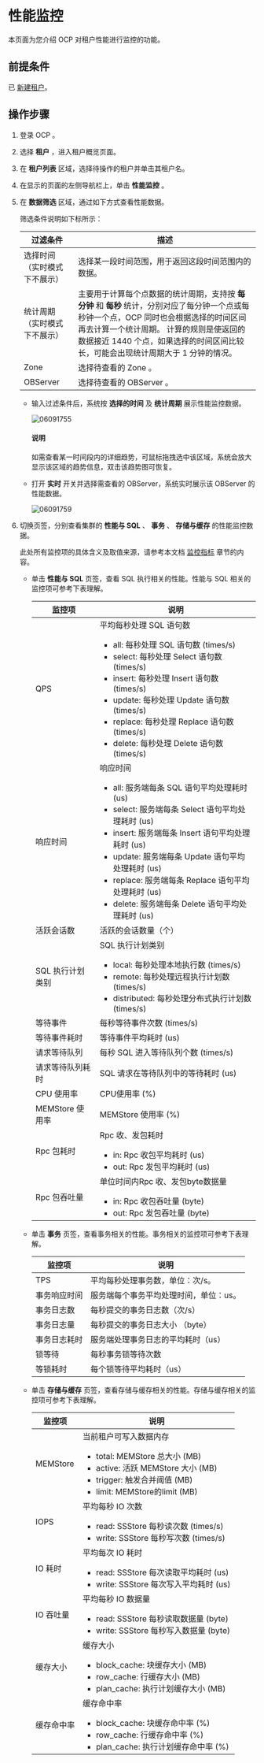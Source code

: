# 性能监控


本页面为您介绍 OCP 对租户性能进行监控的功能。

前提条件
-------------------------

已 [新建租户](200.basic-tenant-operations/100.userguide-create-a-tenant.md)。

操作步骤
-------------------------

1. 登录 OCP 。



2. 选择 **租户** ，进入租户概览页面。



3. 在 **租户列表** 区域，选择待操作的租户并单击其租户名。



4. 在显示的页面的左侧导航栏上，单击 **性能监控** 。



5. 在 **数据筛选** 区域，通过如下方式查看性能数据。

   筛选条件说明如下标所示：


   |    **过滤条件**    |                                                                              **描述**                                                                               |
   |----------------|-------------------------------------------------------------------------------------------------------------------------------------------------------------------|
   | 选择时间（实时模式下不展示） | 选择某一段时间范围，用于返回这段时间范围内的数据。                                                                                                                                         |
   | 统计周期（实时模式下不展示） | 主要用于计算每个点数据的统计周期，支持按 **每分钟** 和 **每秒** 统计，分别对应了每分钟一个点或每秒钟一个点，OCP 同时也会根据选择的时间区间再去计算一个统计周期。 计算的规则是使返回的数据接近 1440 个点，如果选择的时间区间比较长，可能会出现统计周期大于 1 分钟的情况。 |
   | Zone           | 选择待查看的 Zone 。                                                                                                                                                     |
   | OBServer       | 选择待查看的 OBServer 。                                                                                                                                                 |


   * 输入过滤条件后，系统按 **选择的时间** 及 **统计周期** 展示性能监控数据。

      ![06091755](https://help-static-aliyun-doc.aliyuncs.com/assets/img/zh-CN/7113323261/p282520.png)

     <main id="notice" type='explain'><h4>说明</h4><p>如需查看某一时间段内的详细趋势，可鼠标拖拽选中该区域，系统会放大显示该区域的趋势信息，双击该趋势图可恢复。</p></main>




   * 打开 **实时** 开关并选择需查看的 OBServer，系统实时展示该 OBServer 的性能数据。

      ![06091759](https://help-static-aliyun-doc.aliyuncs.com/assets/img/zh-CN/7113323261/p282527.png)






6. 切换页签，分别查看集群的 **性能与 SQL** 、 **事务** 、 **存储与缓存** 的性能监控数据。

   此处所有监控项的具体含义及取值来源，请参考本文档 [监控指标](../1200.appendix/800.monitoring-metrics.md) 章节的内容。
   * 单击 **性能与 SQL** 页签，查看 SQL 执行相关的性能。性能与 SQL 相关的监控项可参考下表理解。



     |     监控项      |                                                                                                                                                                                                                                   说明                                                                                                                                                                                                                                   |
     |--------------|------------------------------------------------------------------------------------------------------------------------------------------------------------------------------------------------------------------------------------------------------------------------------------------------------------------------------------------------------------------------------------------------------------------------------------------------------------------------|
     | QPS          | 平均每秒处理 SQL 语句数 <ul><li> all: 每秒处理 SQL 语句数 (times/s)   </li><li> select: 每秒处理 Select 语句数 (times/s)   </li><li> insert: 每秒处理 Insert 语句数 (times/s)  </li><li>update: 每秒处理 Update 语句数 (times/s)   </li><li> replace: 每秒处理 Replace 语句数 (times/s)   </li><li>delete: 每秒处理 Delete 语句数 (times/s) </li></ul>     |
     | 响应时间         | 响应时间 <ul><li> all: 服务端每条 SQL 语句平均处理耗时 (us)  </li><li> select: 服务端每条 Select 语句平均处理耗时 (us)   </li><li> insert: 服务端每条 Insert 语句平均处理耗时 (us)  </li><li> update: 服务端每条 Update 语句平均处理耗时 (us)  </li><li> replace: 服务端每条 Replace 语句平均处理耗时 (us)   </li><li>delete: 服务端每条 Delete 语句平均处理耗时 (us)   </li></ul>       |
     | 活跃会话数        | 活跃的会话数量（个）                                                                                                                                                                                                                                                                                                                                                                                                                                                             |
     | SQL 执行计划类别   | SQL 执行计划类别 <ul><li>local: 每秒处理本地执行数 (times/s)  </li><li> remote: 每秒处理远程执行计划数 (times/s)   </li><li>distributed: 每秒处理分布式执行计划数 (times/s)  </li></ul>                                                                                                                                                                                                                                  |
     | 等待事件         | 每秒等待事件次数 (times/s)                                                                                                                                                                                                                                                                                                                                                                                                                                                     |
     | 等待事件耗时       | 等待事件平均耗时 (us)                                                                                                                                                                                                                                                                                                                                                                                                                                                          |
     | 请求等待队列       | 每秒 SQL 进入等待队列个数 (times/s)                                                                                                                                                                                                                                                                                                                                                                                                                                              |
     | 请求等待队列耗时     | SQL 请求在等待队列中的等待耗时 (us)                                                                                                                                                                                                                                                                                                                                                                                                                                                 |
     | CPU 使用率      | CPU使用率 (%)                                                                                                                                                                                                                                                                                                                                                                                                                                                             |
     | MEMStore 使用率 | MEMStore 使用率 (%)                                                                                                                                                                                                                                                                                                                                                                                                                                                       |
     | Rpc 包耗时      | Rpc 收、发包耗时 <ul><li> in: Rpc 收包平均耗时 (us)   </li><li> out: Rpc 发包平均耗时 (us)  </li></ul>                                                                                                                                                                                                                                                                                                                           |
     | Rpc 包吞吐量     | 单位时间内Rpc 收、发包byte数据量 <ul><li> in: Rpc 收包吞吐量 (byte)   </li><li> out: Rpc 发包吞吐量 (byte)  </li></ul>                                                                                                                                                                                                                                                                                                               |



   * 单击 **事务** 页签，查看事务相关的性能。事务相关的监控项可参考下表理解。



     |  监控项   |          说明          |
     |--------|----------------------|
     | TPS    | 平均每秒处理事务数，单位：次/s。    |
     | 事务响应时间 | 服务端每个事务平均处理时间，单位：us。 |
     | 事务日志数  | 每秒提交的事务日志数（次/s）      |
     | 事务日志量  | 每秒提交的事务日志大小 （byte）   |
     | 事务日志耗时 | 服务端处理事务日志的平均耗时（us）   |
     | 锁等待    | 每秒事务锁等待次数            |
     | 等锁耗时   | 每个锁等待平均耗时（us）        |



   * 单击 **存储与缓存** 页签，查看存储与缓存相关的性能。存储与缓存相关的监控项可参考下表理解。



     |   监控项    |                                                                                                                                           说明                                                                                                                                           |
     |----------|----------------------------------------------------------------------------------------------------------------------------------------------------------------------------------------------------------------------------------------------------------------------------------------|
     | MEMStore | 当前租户可写入数据内存 <ul><li> total: MEMStore 总大小 (MB)   </li><li> active: 活跃 MEMStore 大小 (MB)   </li><li> trigger: 触发合并阈值 (MB)   </li><li> limit: MEMStore的limit (MB)</li></ul>      |
     | IOPS     | 平均每秒 IO 次数 <ul><li>read: SSStore 每秒读次数 (times/s)   </li><li> write: SSStore 每秒写次数 (times/s)    </li></ul>                                                                                                                     |
     | IO 耗时    | 平均每次 IO 耗时 <ul><li> read: SSStore 每次读取平均耗时 (us)  </li><li> write: SSStore 每次写入平均耗时 (us)   </li></ul>                                                                                                                          |
     | IO 吞吐量   | 平均每秒 IO 数据量 <ul><li>read: SSStore 每秒读取数据量 (byte)  </li><li> write: SSStore 每秒写入数据量 (byte)  </li></ul>                                                                                                                        |
     | 缓存大小     | 缓存大小 <ul><li> block_cache: 块缓存大小 (MB)  </li><li> row_cache: 行缓存大小 (MB)   </li><li>plan_cache: 执行计划缓存大小 (MB)   </li></ul>                                                                            |
     | 缓存命中率    | 缓存命中率 <ul><li>block_cache: 块缓存命中率 (%)   </li><li>row_cache: 行缓存命中率 (%)  </li><li> plan_cache: 执行计划缓存命中率 (%)   </li></ul>                                                                         |
